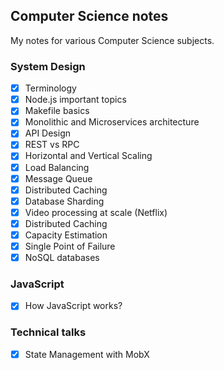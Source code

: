## Computer Science notes

My notes for various Computer Science subjects.
### System Design

- [x] Terminology  
- [x] Node.js important topics
- [x] Makefile basics
- [x] Monolithic and Microservices architecture
- [x] API Design
- [x] REST vs RPC
- [x] Horizontal and Vertical Scaling
- [x] Load Balancing
- [x] Message Queue
- [x] Distributed Caching
- [x] Database Sharding
- [x] Video processing at scale (Netflix)
- [x] Distributed Caching
- [x] Capacity Estimation
- [x] Single Point of Failure
- [x] NoSQL databases

### JavaScript

- [x] How JavaScript works?
### Technical talks

- [x] State Management with MobX